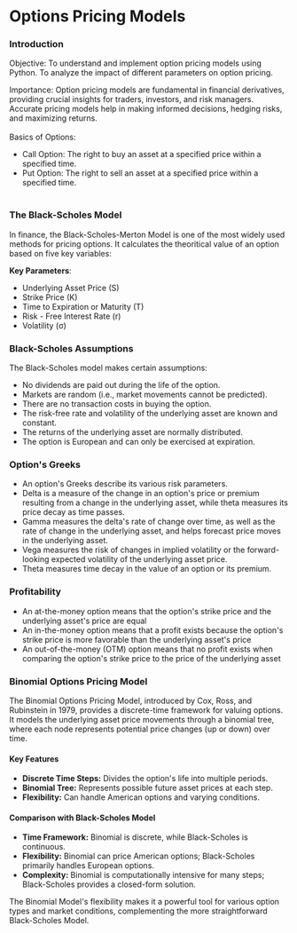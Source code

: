 # **Options Pricing Models**

### **Introduction**

Objective:
To understand and implement option pricing models using Python.
To analyze the impact of different parameters on option pricing.

Importance:
Option pricing models are fundamental in financial derivatives, providing crucial insights for traders, investors, and risk managers.
Accurate pricing models help in making informed decisions, hedging risks, and maximizing returns.
<br><br>
Basics of Options:
* Call Option: The right to buy an asset at a specified price within a specified time.
* Put Option: The right to sell an asset at a specified price within a specified time.
<br><br>

### **The Black-Scholes Model**

In finance, the Black-Scholes-Merton Model is one of the most widely used methods for pricing options. It calculates the theoritical value of an option based on five key variables:

**Key Parameters**:

*   Underlying Asset Price (S)
*   Strike Price (K)
*   Time to Expiration or Maturity (T)
*   Risk - Free Interest Rate (r)
*   Volatility (σ)


### Black-Scholes Assumptions

The Black-Scholes model makes certain assumptions:

* No dividends are paid out during the life of the option.
* Markets are random (i.e., market movements cannot be predicted).
* There are no transaction costs in buying the option.
* The risk-free rate and volatility of the underlying asset are known and constant.
* The returns of the underlying asset are normally distributed.
* The option is European and can only be exercised at expiration.

### Option's Greeks
* An option's Greeks describe its various risk parameters.
* Delta is a measure of the change in an option's price or premium resulting from a change in the underlying asset, while theta measures its price decay as time passes.
* Gamma measures the delta's rate of change over time, as well as the rate of change in the underlying asset, and helps forecast price moves in the underlying asset.
* Vega measures the risk of changes in implied volatility or the forward-looking expected volatility of the underlying asset price.
* Theta measures time decay in the value of an option or its premium.

### Profitability
* An at-the-money option means that the option's strike price and the underlying asset's price are equal
* An in-the-money option means that a profit exists because the option's strike price is more favorable than the underlying asset's price
* An out-of-the-money (OTM) option means that no profit exists when comparing the option's strike price to the price of the underlying asset

### Binomial Options Pricing Model

The Binomial Options Pricing Model, introduced by Cox, Ross, and Rubinstein in 1979, provides a discrete-time framework for valuing options. It models the underlying asset price movements through a binomial tree, where each node represents potential price changes (up or down) over time.

#### Key Features
* **Discrete Time Steps:** Divides the option's life into multiple periods.
* **Binomial Tree:** Represents possible future asset prices at each step.
* **Flexibility:** Can handle American options and varying conditions.

#### Comparison with Black-Scholes Model
* **Time Framework:** Binomial is discrete, while Black-Scholes is continuous.
* **Flexibility:** Binomial can price American options; Black-Scholes primarily handles European options.
* **Complexity:** Binomial is computationally intensive for many steps; Black-Scholes provides a closed-form solution.

The Binomial Model's flexibility makes it a powerful tool for various option types and market conditions, complementing the more straightforward Black-Scholes Model.



